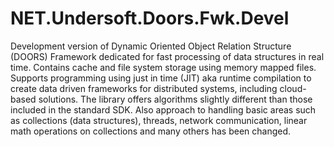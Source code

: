 # NET.Undersoft.Doors.Fwk.Devel
Development version of Dynamic Oriented Object Relation Structure (DOORS) Framework dedicated for fast processing of data structures in real time. Contains cache and file system storage using memory mapped files. Supports programming using just in time (JIT) aka runtime compilation to create data driven frameworks for distributed systems, including cloud-based solutions. The library offers algorithms slightly different than those included in the standard SDK. Also approach to handling basic areas such as collections (data structures), threads, network communication, linear math operations on collections and many others has been changed.

